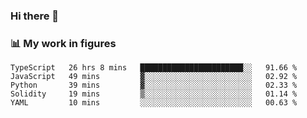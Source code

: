 ### Hi there 👋

### 📊 My work in figures

<!--START_SECTION:waka-->
```text
TypeScript   26 hrs 8 mins   ███████████████████████░░   91.66 % 
JavaScript   49 mins         ▓░░░░░░░░░░░░░░░░░░░░░░░░   02.92 % 
Python       39 mins         ▓░░░░░░░░░░░░░░░░░░░░░░░░   02.33 % 
Solidity     19 mins         ▒░░░░░░░░░░░░░░░░░░░░░░░░   01.14 % 
YAML         10 mins         ░░░░░░░░░░░░░░░░░░░░░░░░░   00.63 % 
```
<!--END_SECTION:waka-->
